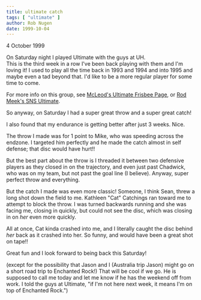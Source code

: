 ```yaml
---
title: ultimate catch
tags: [ "ultimate" ]
author: Rob Nugen
date: 1999-10-04
---
```


<p class=date>4 October 1999</p>

On Saturday night I played Ultimate with the guys at UH.  
This is the third week in a row I've been back playing with them
and I'm loving it!  I used to play all the time back in 1993 and
1994 and into 1995 and maybe even a tad beyond that.  I'd like to 
be a more regular player for some time to come.

For more info on this group, see <a href="https://www.stephenmcleod.com/ultimate.html">McLeod's Ultimate Frisbee Page</a>,
or <a href="https://members.aol.com/gremillion/diskone.htm">Rod Meek's SNS Ultimate</a>.

So anyway, on Saturday I had a super great throw and a super
great catch!

I also found that my endurance is getting better after just 3 
weeks.  Nice.

The throw I made was for 1 point to Mike, who was speeding across 
the endzone.  I targeted him perfectly and he made the catch 
almost in self defense; that disc would have hurt!!

But the best part about the throw is I threaded it between two 
defensive players as they closed in on the trajectory, and even 
just past Chadwick, who was on my team, but not past the goal 
line (I believe).  Anyway, super perfect throw and everything.


But the catch I made was even more classic!  Someone, I think 
Sean, threw a long shot down the field to me.  Kathleen "Cat"
Catchings ran toward me to attempt to block the throw. I was 
turned backwards running and she was facing me, closing in 
quickly, but could not see the disc, which was closing in on 
<em>her</em> even more quickly.


All at once, Cat kinda crashed into me, and I literally caught 
the disc behind <em>her</em> back as it crashed into her.  So 
funny, and would have been a great shot on tape!!

Great fun and I look forward to being back this Saturday!

(except for the possibility that Jason and I (Australia trip 
Jason) might go on a short road trip to Enchanted Rock!)  That 
will be cool if we go.  He is supposed to call me today and let 
me know if he has the weekend off from work.  I told the guys at 
Ultimate, "if I'm not here next week, it means I'm on top of 
Enchanted Rock.")
